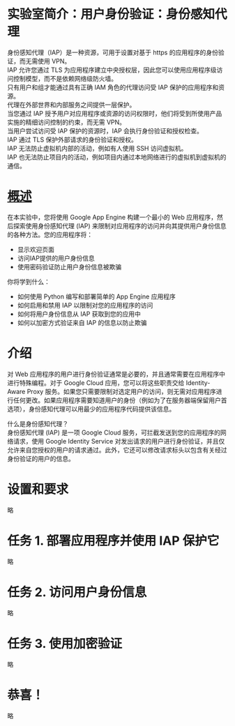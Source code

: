 # 实验室简介：用户身份验证：身份感知代理
身份感知代理（IAP）是一种资源，可用于设置对基于 https 的应用程序的身份验证，而无需使用 VPN。  
IAP 允许您通过 TLS 为应用程序建立中央授权层，因此您可以使用应用程序级访问控制模型，而不是依赖网络级防火墙。  
只有用户和组才能通过具有正确 IAM 角色的代理访问受 IAP 保护的应用程序和资源。  
代理在外部世界和内部服务之间提供一层保护。  
当您通过 IAP 授予用户对应用程序或资源的访问权限时，他们将受到所使用产品实施的精细访问控制的约束，而无需 VPN。  
当用户尝试访问受 IAP 保护的资源时，IAP 会执行身份验证和授权检查。  
IAP 通过 TLS 保护外部请求的身份验证和授权。  
IAP 无法防止虚拟机内部的活动，例如有人使用 SSH 访问虚拟机。  
IAP 也无法防止项目内的活动，例如项目内通过本地网络进行的虚拟机到虚拟机的通信。  

# [概述](https://www.cloudskillsboost.google/course_sessions/5373654/labs/353666)
在本实验中，您将使用 Google App Engine 构建一个最小的 Web 应用程序，然后探索使用身份感知代理 (IAP) 来限制对应用程序的访问并向其提供用户身份信息的各种方法。您的应用程序将：
* 显示欢迎页面
* 访问IAP提供的用户身份信息
* 使用密码验证防止用户身份信息被欺骗

你将学到什么：
* 如何使用 Python 编写和部署简单的 App Engine 应用程序
* 如何启用和禁用 IAP 以限制对您的应用程序的访问
* 如何将用户身份信息从 IAP 获取到您的应用中
* 如何以加密方式验证来自 IAP 的信息以防止欺骗

# 介绍
对 Web 应用程序的用户进行身份验证通常是必要的，并且通常需要在应用程序中进行特殊编程。对于 Google Cloud 应用，您可以将这些职责交给 Identity-Aware Proxy 服务。如果您只需要限制对选定用户的访问，则无需对应用程序进行任何更改。如果应用程序需要知道用户的身份（例如为了在服务器端保留用户首选项），身份感知代理可以用最少的应用程序代码提供该信息。  

什么是身份感知代理？  
身份感知代理 (IAP) 是一项 Google Cloud 服务，可拦截发送到您的应用程序的网络请求，使用 Google Identity Service 对发出请求的用户进行身份验证，并且仅允许来自您授权的用户的请求通过。此外，它还可以修改请求标头以包含有关经过身份验证的用户的信息。

# 设置和要求
略

# 任务 1. 部署应用程序并使用 IAP 保护它
略

# 任务 2. 访问用户身份信息
略

# 任务 3. 使用加密验证
略

# 恭喜！
略
